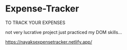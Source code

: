 # Expense-Tracker
TO TRACK YOUR EXPENSES



not very lucrative project just practiced my DOM skills...

https://nayaksexpensetracker.netlify.app/

